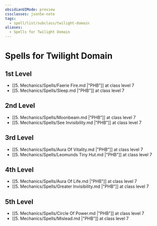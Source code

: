 ```yaml
---
obsidianUIMode: preview
cssclasses: json5e-note
tags:
  - spell/list/subclass/twilight-domain
aliases:
  - Spells for Twilight Domain
---
```

# Spells for Twilight Domain

## 1st Level

- [[5. Mechanics/Spells/Faerie Fire.md \|"PHB"]] at class level 7
- [[5. Mechanics/Spells/Sleep.md \|"PHB"]] at class level 7

## 2nd Level

- [[5. Mechanics/Spells/Moonbeam.md \|"PHB"]] at class level 7
- [[5. Mechanics/Spells/See Invisibility.md \|"PHB"]] at class level 7

## 3rd Level

- [[5. Mechanics/Spells/Aura Of Vitality.md \|"PHB"]] at class level 7
- [[5. Mechanics/Spells/Leomunds Tiny Hut.md \|"PHB"]] at class level 7

## 4th Level

- [[5. Mechanics/Spells/Aura Of Life.md \|"PHB"]] at class level 7
- [[5. Mechanics/Spells/Greater Invisibility.md \|"PHB"]] at class level 7

## 5th Level

- [[5. Mechanics/Spells/Circle Of Power.md \|"PHB"]] at class level 7
- [[5. Mechanics/Spells/Mislead.md \|"PHB"]] at class level 7

